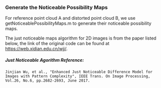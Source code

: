 ### Generate the Noticeable Possibility Maps

For reference point cloud A and distorted point cloud B, we use getNoticeablePossibilityMaps.m to generate their noticeable possibility maps.

The just noticeable maps algorithm for 2D images is from the paper listed below, the link of the original code can be found at https://web.xidian.edu.cn/wjj/.

##### Just Noticeable Agorithm Reference:
```
Jinjian Wu, et al., "Enhanced Just Noticeable Difference Model for Images with Pattern Complexity", IEEE Trans. On Image Processing, Vol.26, No.6, pp.2682-2693, June 2017.
```


